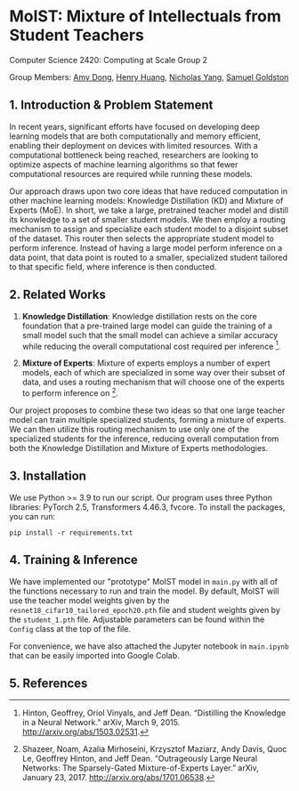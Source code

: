 # MoIST: Mixture of Intellectuals from Student Teachers

Computer Science 2420: Computing at Scale Group 2

Group Members: [Amy Dong](mailto:amydong@college.harvard.edu), [Henry Huang](mailto:hhuang@college.harvard.edu), [Nicholas Yang](mailto:nyang@college.harvard.edu), [Samuel Goldston](mailto:sgoldston@college.harvard.edu)

## 1. Introduction & Problem Statement

In recent years, significant efforts have focused on developing deep learning models that are both computationally and memory efficient, enabling their deployment on devices with limited resources. With a computational bottleneck being reached, researchers are looking to optimize aspects of machine learning algorithms so that fewer computational resources are required while running these models.

Our approach draws upon two core ideas that have reduced computation in other machine learning models: Knowledge Distillation (KD) and Mixture of Experts (MoE). In short, we take a large, pretrained teacher model and distill its knowledge to a set of smaller student models. We then employ a routing mechanism to assign and specialize each student model to a disjoint subset of the dataset. This router then selects the appropriate student model to perform inference. Instead of having a large model perform inference on a data point, that data point is routed to a smaller, specialized student tailored to that specific field, where inference is then conducted.

## 2. Related Works

1. **Knowledge Distillation**: Knowledge distillation rests on the core foundation that a pre-trained large model can guide the training of a small model such that the small model can achieve a similar accuracy while reducing the overall computational cost required per inference [^1].

2. **Mixture of Experts**: Mixture of experts employs a number of expert models, each of which are specialized in some way over their subset of data, and uses a routing mechanism that will choose one of the experts to perform inference on [^2].

Our project proposes to combine these two ideas so that one large teacher model can train multiple specialized students, forming a mixture of experts. We can then utilize this routing mechanism to use only one of the specialized students for the inference, reducing overall computation from both the Knowledge Distillation and Mixture of Experts methodologies.

## 3. Installation

We use Python >= 3.9 to run our script. Our program uses three Python libraries: PyTorch 2.5, Transformers 4.46.3, fvcore. To install the packages, you can run:

```
pip install -r requirements.txt
```

## 4. Training & Inference

We have implemented our "prototype" MoIST model in `main.py` with all of the functions necessary to run and train the model. By default, MoIST will use the teacher model weights given by the `resnet18_cifar10_tailored_epoch20.pth` file and student weights given by the `student_1.pth` file. Adjustable parameters can be found within the `Config` class at the top of the file.

For convenience, we have also attached the Jupyter notebook in `main.ipynb` that can be easily imported into Google Colab.

## 5. References

[^1]: Hinton, Geoffrey, Oriol Vinyals, and Jeff Dean. “Distilling the Knowledge in a Neural Network.” arXiv, March 9, 2015. http://arxiv.org/abs/1503.02531.
[^2]: Shazeer, Noam, Azalia Mirhoseini, Krzysztof Maziarz, Andy Davis, Quoc Le, Geoffrey Hinton, and Jeff Dean. “Outrageously Large Neural Networks: The Sparsely-Gated Mixture-of-Experts Layer.” arXiv, January 23, 2017. http://arxiv.org/abs/1701.06538.
